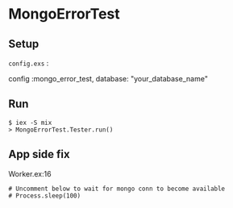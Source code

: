 # MongoErrorTest

## Setup

`config.exs` : 

config :mongo_error_test, 
  database: "your_database_name"

## Run

```
$ iex -S mix
> MongoErrorTest.Tester.run()
```

## App side fix

Worker.ex:16

```
# Uncomment below to wait for mongo conn to become available
# Process.sleep(100)
```